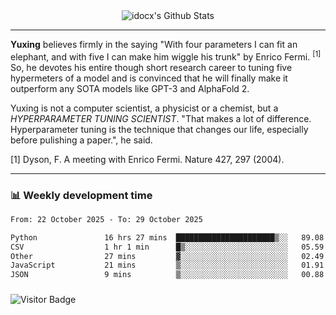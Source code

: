 <div align="center">
    <img align="center" src="https://github-readme-stats.vercel.app/api?username=idocx&show_icons=true&count_private=true&hide_border=true" alt="idocx's Github Stats"></img>
</div>

---

**Yuxing** believes firmly in the saying "With four parameters I can fit an elephant, and with five I can make him wiggle his trunk" by Enrico Fermi. <sup>[1]</sup> So, he devotes his entire though short research career to tuning five hypermeters of a model and is convinced that he will finally make it outperform any SOTA models like GPT-3 and AlphaFold 2.

Yuxing is not a computer scientist, a physicist or a chemist, but a *HYPERPARAMETER TUNING SCIENTIST*. "That makes a lot of difference. Hyperparameter tuning is the technique that changes our life, especially before pulishing a paper.", he said.

[1] Dyson, F. A meeting with Enrico Fermi. Nature 427, 297 (2004).


---

### 📊 Weekly development time
<!--START_SECTION:waka-->

```txt
From: 22 October 2025 - To: 29 October 2025

Python               16 hrs 27 mins  ██████████████████████▒░░   89.08 %
CSV                  1 hr 1 min      █▒░░░░░░░░░░░░░░░░░░░░░░░   05.59 %
Other                27 mins         ▓░░░░░░░░░░░░░░░░░░░░░░░░   02.49 %
JavaScript           21 mins         ▒░░░░░░░░░░░░░░░░░░░░░░░░   01.91 %
JSON                 9 mins          ▒░░░░░░░░░░░░░░░░░░░░░░░░   00.88 %
```

<!--END_SECTION:waka-->

### 

![Visitor Badge](https://visitor-badge.laobi.icu/badge?page_id=idocx.idocx)